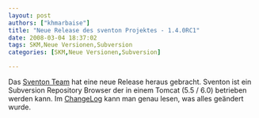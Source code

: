 ```yaml
---
layout: post
authors: ["khmarbaise"]
title: "Neue Release des sventon Projektes - 1.4.0RC1"
date: 2008-03-04 18:37:02
tags: SKM,Neue Versionen,Subversion
categories: [SKM,Neue Versionen,Subversion]

---
```

Das [Sventon Team](http://www.sventon.org/index.php?page=news#0 "Sventon Team") hat eine neue Release heraus gebracht. Sventon ist ein 
Subversion Repository Browser der in einem Tomcat (5.5 / 6.0) betrieben werden kann. 
Im [ChangeLog](http://svn.sventon.org/showfile.svn?path=/tags/sventon-1.4-rc1/changes.txt&revision=HEAD&name=berlios "ChangeLog") kann 
man genau lesen, was alles geändert wurde.
